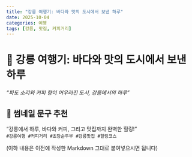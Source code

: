 ```yaml
---
title: "강릉 여행기: 바다와 맛의 도시에서 보낸 하루"
date: 2025-10-04
categories: 여행
tags: [강릉, 맛집, 커피거리]
---
```


# 🌊 강릉 여행기: 바다와 맛의 도시에서 보낸 하루  
_“파도 소리와 커피 향이 어우러진 도시, 강릉에서의 하루”_

## 📸 썸네일 문구 추천  
“강릉에서 하루, 바다와 커피, 그리고 맛집까지 완벽한 힐링!”  
`#강릉여행 #커피거리 #초당순두부 #강릉맛집 #힐링코스`

(이하 내용은 이전에 작성한 Markdown 그대로 붙여넣으시면 됩니다)
